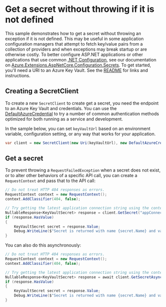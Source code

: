 # Get a secret without throwing if it is not defined

This sample demonstrates how to get a secret without throwing an exception if it is not defined.
This may be useful in some application configuration managers that attempt to fetch key/value pairs from a collection of providers and when exceptions may break startup or are otherwise costly.
To better configure ASP.NET applications or other applications that use common [.NET Configuration], see our documentation on [Azure.Extensions.AspNetCore.Configuration.Secrets].
To get started, you'll need a URI to an Azure Key Vault. See the [README](https://github.com/Azure/azure-sdk-for-net/blob/main/sdk/keyvault/Azure.Security.KeyVault.Secrets/README.md) for links and instructions.

## Creating a SecretClient

To create a new `SecretClient` to create get a secret, you need the endpoint to an Azure Key Vault and credentials.
You can use the [DefaultAzureCredential] to try a number of common authentication methods optimized for both running as a service and development.

In the sample below, you can set `keyVaultUrl` based on an environment variable, configuration setting, or any way that works for your application.

```C# Snippet:SecretsSample4SecretClient
var client = new SecretClient(new Uri(keyVaultUrl), new DefaultAzureCredential());
```

## Get a secret

To prevent throwing a `RequestFailedException` when a secret does not exist, or to alter other behaviors of a specific API call, you can create a `RequestContext` and pass that to the API call:

```C# Snippet:SecretsSample4GetSecretIfExists
// Do not treat HTTP 404 responses as errors.
RequestContext context = new RequestContext();
context.AddClassifier(404, false);

// Try getting the latest application connection string using the context above.
NullableResponse<KeyVaultSecret> response = client.GetSecret("appConnectionString", null, context);
if (response.HasValue)
{
    KeyVaultSecret secret = response.Value;
    Debug.WriteLine($"Secret is returned with name {secret.Name} and value {secret.Value}");
}
```

You can also do this asynchronously:

```C# Snippet:SecretsSample4GetSecretIfExistsAsync
// Do not treat HTTP 404 responses as errors.
RequestContext context = new RequestContext();
context.AddClassifier(404, false);

// Try getting the latest application connection string using the context above.
NullableResponse<KeyVaultSecret> response = await client.GetSecretAsync("appConnectionString", null, context);
if (response.HasValue)
{
    KeyVaultSecret secret = response.Value;
    Debug.WriteLine($"Secret is returned with name {secret.Name} and value {secret.Value}");
}
```

[.NET Configuration]: https://learn.microsoft.com/dotnet/core/extensions/configuration
[Azure.Extensions.AspNetCore.Configuration.Secrets]: https://github.com/Azure/azure-sdk-for-net/blob/main/sdk/extensions/Azure.Extensions.AspNetCore.Configuration.Secrets/README.md
[DefaultAzureCredential]: https://github.com/Azure/azure-sdk-for-net/blob/main/sdk/identity/Azure.Identity/README.md
